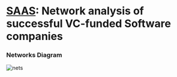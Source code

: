 # [SAAS](https://huggingface.co/spaces/LeonceNsh/venture-winners): Network analysis of successful VC-funded Software companies

### Networks Diagram

![nets](https://github.com/user-attachments/assets/0bff2280-9d88-4a00-a40f-0195cbb060b8)

